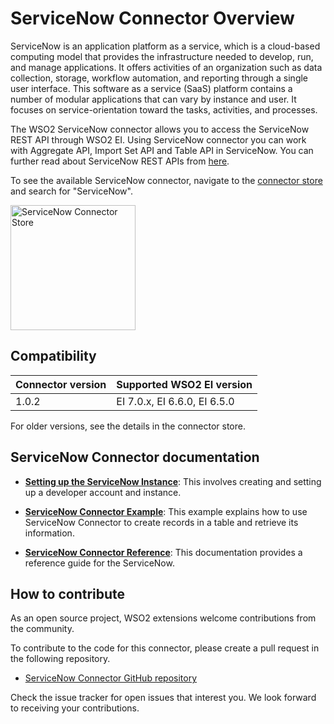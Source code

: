# ServiceNow Connector Overview

ServiceNow is an application platform as a service, which is a cloud-based computing model that provides the infrastructure needed to develop, run, and manage applications. It offers activities of an organization such as data collection, storage, workflow automation, and reporting through a single user interface. This software as a service (SaaS) platform contains a number of modular applications that can vary by instance and user. It focuses on service-orientation toward the tasks, activities, and processes.

The WSO2 ServiceNow connector allows you to access the ServiceNow REST API through WSO2 EI. Using ServiceNow connector you can work with Aggregate API, Import Set API and Table API in ServiceNow. You can further read about ServiceNow REST APIs from [here](https://developer.servicenow.com/dev.do#!/reference/api/orlando/rest/c_TableAPI).

To see the available ServiceNow connector, navigate to the [connector store](https://store.wso2.com/store/assets/esbconnector/list) and search for "ServiceNow".

<img src="../../../../assets/img/connectors/servicenow-store.png" title="ServiceNow Connector Store" width="200" alt="ServiceNow Connector Store"/>

## Compatibility

| Connector version | Supported WSO2 EI version |
| ------------- |------------- |
|  1.0.2        |  EI 7.0.x, EI 6.6.0, EI 6.5.0 |

For older versions, see the details in the connector store.

## ServiceNow Connector documentation

* **[Setting up the ServiceNow Instance](servicenow-connector-config.md)**: This involves creating and setting up a developer account and instance.

* **[ServiceNow Connector Example](servicenow-connector-example.md)**: This example explains how to use ServiceNow Connector to create records in a table and retrieve its information. 

* **[ServiceNow Connector Reference](servicenow-connector-config.md)**: This documentation provides a reference guide for the ServiceNow.

## How to contribute

As an open source project, WSO2 extensions welcome contributions from the community. 

To contribute to the code for this connector, please create a pull request in the following repository. 

* [ServiceNow Connector GitHub repository](https://github.com/wso2-extensions/esb-connector-servicenow)

Check the issue tracker for open issues that interest you. We look forward to receiving your contributions.
